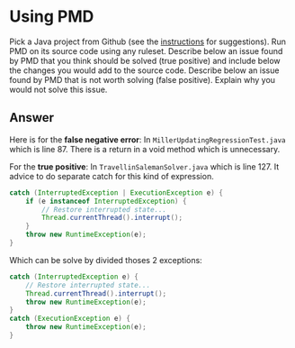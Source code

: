 # Using PMD

Pick a Java project from Github (see the [instructions](../sujet.md) for suggestions). Run PMD on its source code using any ruleset. Describe below an issue found by PMD that you think should be solved (true positive) and include below the changes you would add to the source code. Describe below an issue found by PMD that is not worth solving (false positive). Explain why you would not solve this issue.

## Answer
Here is for the **false negative error**:
In ```MillerUpdatingRegressionTest.java``` which is line 87. 
There is a return in a void method which is unnecessary. 

For the **true positive**:
In ```TravellinSalemanSolver.java``` which is line 127. 
It advice to do separate catch for this kind of expression.
```java
catch (InterruptedException | ExecutionException e) {
    if (e instanceof InterruptedException) {
        // Restore interrupted state...
        Thread.currentThread().interrupt();
    }
    throw new RuntimeException(e);
}
```
Which can be solve by divided thoses 2 exceptions:
```java
catch (InterruptedException e) {
    // Restore interrupted state...
    Thread.currentThread().interrupt();
    throw new RuntimeException(e);
}
catch (ExecutionException e) {
    throw new RuntimeException(e);
}
```